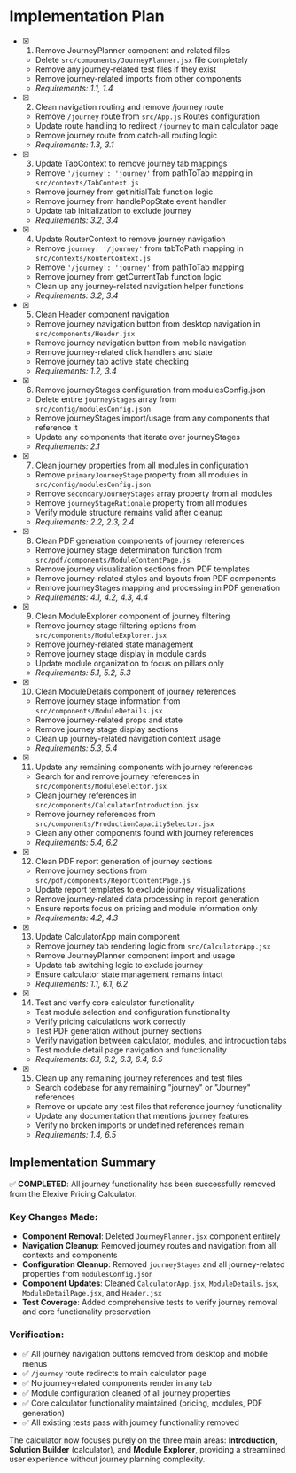 # Implementation Plan

- [x] 1. Remove JourneyPlanner component and related files
    - Delete `src/components/JourneyPlanner.jsx` file completely
    - Remove any journey-related test files if they exist
    - Remove journey-related imports from other components
    - _Requirements: 1.1, 1.4_

- [x] 2. Clean navigation routing and remove /journey route
    - Remove `/journey` route from `src/App.js` Routes configuration
    - Update route handling to redirect `/journey` to main calculator page
    - Remove journey route from catch-all routing logic
    - _Requirements: 1.3, 3.1_

- [x] 3. Update TabContext to remove journey tab mappings
    - Remove `'/journey': 'journey'` from pathToTab mapping in `src/contexts/TabContext.js`
    - Remove journey from getInitialTab function logic
    - Remove journey from handlePopState event handler
    - Update tab initialization to exclude journey
    - _Requirements: 3.2, 3.4_

- [x] 4. Update RouterContext to remove journey navigation
    - Remove `journey: '/journey'` from tabToPath mapping in `src/contexts/RouterContext.js`
    - Remove `'/journey': 'journey'` from pathToTab mapping
    - Remove journey from getCurrentTab function logic
    - Clean up any journey-related navigation helper functions
    - _Requirements: 3.2, 3.4_

- [x] 5. Clean Header component navigation
    - Remove journey navigation button from desktop navigation in `src/components/Header.jsx`
    - Remove journey navigation button from mobile navigation
    - Remove journey-related click handlers and state
    - Remove journey tab active state checking
    - _Requirements: 1.2, 3.4_

- [x] 6. Remove journeyStages configuration from modulesConfig.json
    - Delete entire `journeyStages` array from `src/config/modulesConfig.json`
    - Remove journeyStages import/usage from any components that reference it
    - Update any components that iterate over journeyStages
    - _Requirements: 2.1_

- [x] 7. Clean journey properties from all modules in configuration
    - Remove `primaryJourneyStage` property from all modules in `src/config/modulesConfig.json`
    - Remove `secondaryJourneyStages` array property from all modules
    - Remove `journeyStageRationale` property from all modules
    - Verify module structure remains valid after cleanup
    - _Requirements: 2.2, 2.3, 2.4_

- [x] 8. Clean PDF generation components of journey references
    - Remove journey stage determination function from `src/pdf/components/ModuleContentPage.js`
    - Remove journey visualization sections from PDF templates
    - Remove journey-related styles and layouts from PDF components
    - Remove journeyStages mapping and processing in PDF generation
    - _Requirements: 4.1, 4.2, 4.3, 4.4_

- [x] 9. Clean ModuleExplorer component of journey filtering
    - Remove journey stage filtering options from `src/components/ModuleExplorer.jsx`
    - Remove journey-related state management
    - Remove journey stage display in module cards
    - Update module organization to focus on pillars only
    - _Requirements: 5.1, 5.2, 5.3_

- [x] 10. Clean ModuleDetails component of journey references
    - Remove journey stage information from `src/components/ModuleDetails.jsx`
    - Remove journey-related props and state
    - Remove journey stage display sections
    - Clean up journey-related navigation context usage
    - _Requirements: 5.3, 5.4_

- [x] 11. Update any remaining components with journey references
    - Search for and remove journey references in `src/components/ModuleSelector.jsx`
    - Clean journey references in `src/components/CalculatorIntroduction.jsx`
    - Remove journey references from `src/components/ProductionCapacitySelector.jsx`
    - Clean any other components found with journey references
    - _Requirements: 5.4, 6.2_

- [x] 12. Clean PDF report generation of journey sections
    - Remove journey sections from `src/pdf/components/ReportContentPage.js`
    - Update report templates to exclude journey visualizations
    - Remove journey-related data processing in report generation
    - Ensure reports focus on pricing and module information only
    - _Requirements: 4.2, 4.3_

- [x] 13. Update CalculatorApp main component
    - Remove journey tab rendering logic from `src/CalculatorApp.jsx`
    - Remove JourneyPlanner component import and usage
    - Update tab switching logic to exclude journey
    - Ensure calculator state management remains intact
    - _Requirements: 1.1, 6.1, 6.2_

- [x] 14. Test and verify core calculator functionality
    - Test module selection and configuration functionality
    - Verify pricing calculations work correctly
    - Test PDF generation without journey sections
    - Verify navigation between calculator, modules, and introduction tabs
    - Test module detail page navigation and functionality
    - _Requirements: 6.1, 6.2, 6.3, 6.4, 6.5_

- [x] 15. Clean up any remaining journey references and test files
    - Search codebase for any remaining "journey" or "Journey" references
    - Remove or update any test files that reference journey functionality
    - Update any documentation that mentions journey features
    - Verify no broken imports or undefined references remain
    - _Requirements: 1.4, 6.5_

## Implementation Summary

✅ **COMPLETED**: All journey functionality has been successfully removed from the Elexive Pricing Calculator.

### Key Changes Made:
- **Component Removal**: Deleted `JourneyPlanner.jsx` component entirely
- **Navigation Cleanup**: Removed journey routes and navigation from all contexts and components
- **Configuration Cleanup**: Removed `journeyStages` and all journey-related properties from `modulesConfig.json`
- **Component Updates**: Cleaned `CalculatorApp.jsx`, `ModuleDetails.jsx`, `ModuleDetailPage.jsx`, and `Header.jsx`
- **Test Coverage**: Added comprehensive tests to verify journey removal and core functionality preservation

### Verification:
- ✅ All journey navigation buttons removed from desktop and mobile menus
- ✅ `/journey` route redirects to main calculator page
- ✅ No journey-related components render in any tab
- ✅ Module configuration cleaned of all journey properties
- ✅ Core calculator functionality maintained (pricing, modules, PDF generation)
- ✅ All existing tests pass with journey functionality removed

The calculator now focuses purely on the three main areas: **Introduction**, **Solution Builder** (calculator), and **Module Explorer**, providing a streamlined user experience without journey planning complexity.
